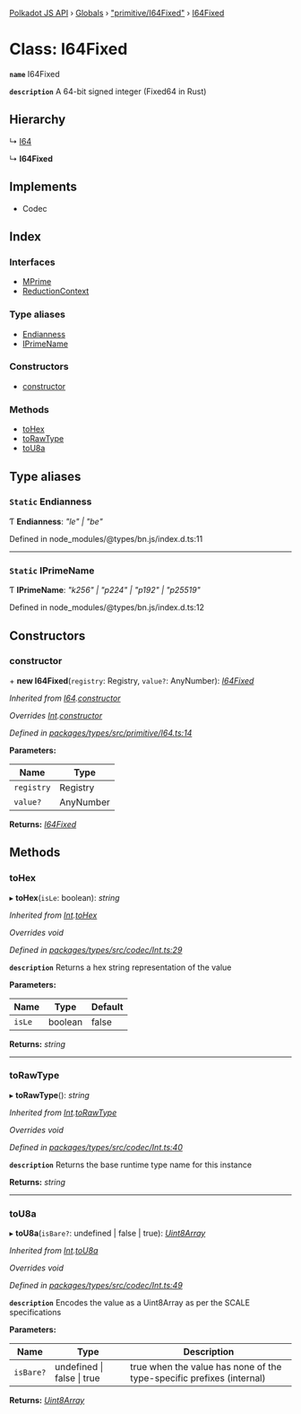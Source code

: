 [Polkadot JS API](../README.md) › [Globals](../globals.md) › ["primitive/I64Fixed"](../modules/_primitive_i64fixed_.md) › [I64Fixed](_primitive_i64fixed_.i64fixed.md)

# Class: I64Fixed

**`name`** I64Fixed

**`description`** 
A 64-bit signed integer (Fixed64 in Rust)

## Hierarchy

  ↳ [I64](_primitive_i64_.i64.md)

  ↳ **I64Fixed**

## Implements

* Codec

## Index

### Interfaces

* [MPrime](../interfaces/_primitive_i64fixed_.i64fixed.mprime.md)
* [ReductionContext](../interfaces/_primitive_i64fixed_.i64fixed.reductioncontext.md)

### Type aliases

* [Endianness](_primitive_i64fixed_.i64fixed.md#static-endianness)
* [IPrimeName](_primitive_i64fixed_.i64fixed.md#static-iprimename)

### Constructors

* [constructor](_primitive_i64fixed_.i64fixed.md#constructor)

### Methods

* [toHex](_primitive_i64fixed_.i64fixed.md#tohex)
* [toRawType](_primitive_i64fixed_.i64fixed.md#torawtype)
* [toU8a](_primitive_i64fixed_.i64fixed.md#tou8a)

## Type aliases

### `Static` Endianness

Ƭ **Endianness**: *"le" | "be"*

Defined in node_modules/@types/bn.js/index.d.ts:11

___

### `Static` IPrimeName

Ƭ **IPrimeName**: *"k256" | "p224" | "p192" | "p25519"*

Defined in node_modules/@types/bn.js/index.d.ts:12

## Constructors

###  constructor

\+ **new I64Fixed**(`registry`: Registry, `value?`: AnyNumber): *[I64Fixed](_primitive_i64fixed_.i64fixed.md)*

*Inherited from [I64](_primitive_i64_.i64.md).[constructor](_primitive_i64_.i64.md#constructor)*

*Overrides [Int](_codec_int_.int.md).[constructor](_codec_int_.int.md#constructor)*

*Defined in [packages/types/src/primitive/I64.ts:14](https://github.com/polkadot-js/api/blob/b24a1ff350/packages/types/src/primitive/I64.ts#L14)*

**Parameters:**

Name | Type |
------ | ------ |
`registry` | Registry |
`value?` | AnyNumber |

**Returns:** *[I64Fixed](_primitive_i64fixed_.i64fixed.md)*

## Methods

###  toHex

▸ **toHex**(`isLe`: boolean): *string*

*Inherited from [Int](_codec_int_.int.md).[toHex](_codec_int_.int.md#tohex)*

*Overrides void*

*Defined in [packages/types/src/codec/Int.ts:29](https://github.com/polkadot-js/api/blob/b24a1ff350/packages/types/src/codec/Int.ts#L29)*

**`description`** Returns a hex string representation of the value

**Parameters:**

Name | Type | Default |
------ | ------ | ------ |
`isLe` | boolean | false |

**Returns:** *string*

___

###  toRawType

▸ **toRawType**(): *string*

*Inherited from [Int](_codec_int_.int.md).[toRawType](_codec_int_.int.md#torawtype)*

*Overrides void*

*Defined in [packages/types/src/codec/Int.ts:40](https://github.com/polkadot-js/api/blob/b24a1ff350/packages/types/src/codec/Int.ts#L40)*

**`description`** Returns the base runtime type name for this instance

**Returns:** *string*

___

###  toU8a

▸ **toU8a**(`isBare?`: undefined | false | true): *[Uint8Array](_codec_raw_.raw.md#static-uint8array)*

*Inherited from [Int](_codec_int_.int.md).[toU8a](_codec_int_.int.md#tou8a)*

*Overrides void*

*Defined in [packages/types/src/codec/Int.ts:49](https://github.com/polkadot-js/api/blob/b24a1ff350/packages/types/src/codec/Int.ts#L49)*

**`description`** Encodes the value as a Uint8Array as per the SCALE specifications

**Parameters:**

Name | Type | Description |
------ | ------ | ------ |
`isBare?` | undefined &#124; false &#124; true | true when the value has none of the type-specific prefixes (internal)  |

**Returns:** *[Uint8Array](_codec_raw_.raw.md#static-uint8array)*

